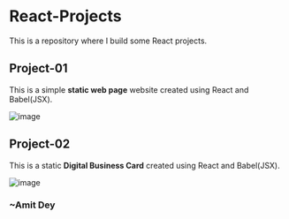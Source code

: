# React-Projects
This is a repository where I build some React projects.

## Project-01
This is a simple **static web page** website created using React and Babel(JSX).

![image](https://user-images.githubusercontent.com/64111533/179295013-ae2cbd3f-5413-41f9-a3d8-3001dcae1d21.png)


## Project-02
This is a static **Digital Business Card** created using React and Babel(JSX).

![image](https://user-images.githubusercontent.com/64111533/179345983-79779305-956f-4436-b6f0-16819c29db9f.png)


### ~Amit Dey
